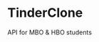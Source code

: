 # TinderClone
API for MBO &amp; HBO students 

<!---
### Submission details:

- API is hosted at 'https://dev-tinderfunv2.azurewebsites.net'
- API source located at 'TinderClone/src/cs/'
- API tests located at 'TinderClone/tests/'
- API specification located at 'TinderClone/src/resources/'


### Implementation code

- [] Implement `amountOfMessages` according to the YAML in `GetAllMessages()`.

- [] Calls for Coach, CoachTutorant and Tutorant. Mike (Coach and CoachTutorant) and Kaydo (Tutorant)

- [] Chat functionality. Mostly Kaydo and Barend

- [] API Tests. Mostly Kaydo and Thomas

- [] Exception handling security. Mostly Barend and Thomas.

- [] Database management. Barend

### YAML

- [] Verify YAML matches CoachService

- [✓] Verify YAML matches CoachTutorantService

- [✓] Verify YAML matches MessageService

- [✓] Verify YAML matches TutorantService

- [✓] Verify YAML matches UserServices

### Report

- [] Database subquestion. Mike

- [] Tests. Kaydo, Thomas

### Friday 1 November | Quick Notes
- [✓] SQL injection in UserService.cs
- [] Finalize the MessageService.cs
- [ONLY FOR StudentSERVICE] Generalize file structuur in every Controller and Service
- [✓] Structure and relations in the database
- [✓] Transport generic methods to external files
- [✓] Update yaml
- [✓] Delete unnecessary files
=======

### Verifying all files

A list of all files which are completed, tested and (if needed) match their API description:

| File                  | Checked by | Checked on (dd/mm/yyyy) | Latest Version |
| CoachTutorantServices | Mike       | 31/10/2019              | yes            |
| StudentServices       | Barend     | 01/11/2019              | yes            |
|                       |            | dd/mm/yyyy              | yes/no         |
|                       |            | dd/mm/yyyy              | yes/no         |
|                       |            | dd/mm/yyyy              | yes/no         |
|                       |            | dd/mm/yyyy              | yes/no         |
|                       |            | dd/mm/yyyy              | yes/no         |
|                       |            | dd/mm/yyyy              | yes/no         |
|                       |            | dd/mm/yyyy              | yes/no         |


### LINKS
- https://www.coreycleary.me/project-structure-for-an-express-rest-api-when-there-is-no-standard-way/
- https://github.com/rapid7/metasploitable3 

### TODO 23:55 21 November 2019 :
	- FIND A WAY TO MAKE A GENERIC SOLUTION FOR ALL THE IF STATEMENTS IN COACHSERVICE
  - READ INPUT (REQUEST BODY && QUERY PARAMTERS)
  - SEND INPUT TO SERVICE
  - SERVICE HANDLES THE INPUT AND CALLS THE DATABASE LAYER
	- SERVICE GETS THE REQUESTED DATA AND RETURNS THE DATA TO THE CONTROLLER 
	- CONTROLLER RETURNS THE HTTPMESSAGE
-->
